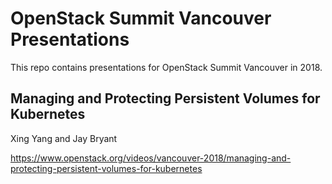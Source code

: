 # OpenStack Summit Vancouver Presentations

This repo contains presentations for OpenStack Summit Vancouver in 2018.

## Managing and Protecting Persistent Volumes for Kubernetes
Xing Yang and Jay Bryant

https://www.openstack.org/videos/vancouver-2018/managing-and-protecting-persistent-volumes-for-kubernetes
